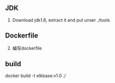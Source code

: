 

## JDK
1. Download jdk1.8, extract it and put unser ./tools

## Dockerfile
2.  编写dockerfile

## build

docker build -t elkbase:v1.0 ./
